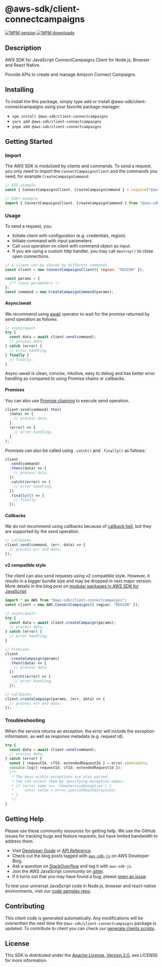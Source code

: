 <!-- generated file, do not edit directly -->

# @aws-sdk/client-connectcampaigns

[![NPM version](https://img.shields.io/npm/v/@aws-sdk/client-connectcampaigns/latest.svg)](https://www.npmjs.com/package/@aws-sdk/client-connectcampaigns)
[![NPM downloads](https://img.shields.io/npm/dm/@aws-sdk/client-connectcampaigns.svg)](https://www.npmjs.com/package/@aws-sdk/client-connectcampaigns)

## Description

AWS SDK for JavaScript ConnectCampaigns Client for Node.js, Browser and React Native.

Provide APIs to create and manage Amazon Connect Campaigns.

## Installing

To install the this package, simply type add or install @aws-sdk/client-connectcampaigns
using your favorite package manager:

- `npm install @aws-sdk/client-connectcampaigns`
- `yarn add @aws-sdk/client-connectcampaigns`
- `pnpm add @aws-sdk/client-connectcampaigns`

## Getting Started

### Import

The AWS SDK is modulized by clients and commands.
To send a request, you only need to import the `ConnectCampaignsClient` and
the commands you need, for example `CreateCampaignCommand`:

```js
// ES5 example
const { ConnectCampaignsClient, CreateCampaignCommand } = require("@aws-sdk/client-connectcampaigns");
```

```ts
// ES6+ example
import { ConnectCampaignsClient, CreateCampaignCommand } from "@aws-sdk/client-connectcampaigns";
```

### Usage

To send a request, you:

- Initiate client with configuration (e.g. credentials, region).
- Initiate command with input parameters.
- Call `send` operation on client with command object as input.
- If you are using a custom http handler, you may call `destroy()` to close open connections.

```js
// a client can be shared by different commands.
const client = new ConnectCampaignsClient({ region: "REGION" });

const params = {
  /** input parameters */
};
const command = new CreateCampaignCommand(params);
```

#### Async/await

We recommend using [await](https://developer.mozilla.org/en-US/docs/Web/JavaScript/Reference/Operators/await)
operator to wait for the promise returned by send operation as follows:

```js
// async/await.
try {
  const data = await client.send(command);
  // process data.
} catch (error) {
  // error handling.
} finally {
  // finally.
}
```

Async-await is clean, concise, intuitive, easy to debug and has better error handling
as compared to using Promise chains or callbacks.

#### Promises

You can also use [Promise chaining](https://developer.mozilla.org/en-US/docs/Web/JavaScript/Guide/Using_promises#chaining)
to execute send operation.

```js
client.send(command).then(
  (data) => {
    // process data.
  },
  (error) => {
    // error handling.
  }
);
```

Promises can also be called using `.catch()` and `.finally()` as follows:

```js
client
  .send(command)
  .then((data) => {
    // process data.
  })
  .catch((error) => {
    // error handling.
  })
  .finally(() => {
    // finally.
  });
```

#### Callbacks

We do not recommend using callbacks because of [callback hell](http://callbackhell.com/),
but they are supported by the send operation.

```js
// callbacks.
client.send(command, (err, data) => {
  // process err and data.
});
```

#### v2 compatible style

The client can also send requests using v2 compatible style.
However, it results in a bigger bundle size and may be dropped in next major version. More details in the blog post
on [modular packages in AWS SDK for JavaScript](https://aws.amazon.com/blogs/developer/modular-packages-in-aws-sdk-for-javascript/)

```ts
import * as AWS from "@aws-sdk/client-connectcampaigns";
const client = new AWS.ConnectCampaigns({ region: "REGION" });

// async/await.
try {
  const data = await client.createCampaign(params);
  // process data.
} catch (error) {
  // error handling.
}

// Promises.
client
  .createCampaign(params)
  .then((data) => {
    // process data.
  })
  .catch((error) => {
    // error handling.
  });

// callbacks.
client.createCampaign(params, (err, data) => {
  // process err and data.
});
```

### Troubleshooting

When the service returns an exception, the error will include the exception information,
as well as response metadata (e.g. request id).

```js
try {
  const data = await client.send(command);
  // process data.
} catch (error) {
  const { requestId, cfId, extendedRequestId } = error.$$metadata;
  console.log({ requestId, cfId, extendedRequestId });
  /**
   * The keys within exceptions are also parsed.
   * You can access them by specifying exception names:
   * if (error.name === 'SomeServiceException') {
   *     const value = error.specialKeyInException;
   * }
   */
}
```

## Getting Help

Please use these community resources for getting help.
We use the GitHub issues for tracking bugs and feature requests, but have limited bandwidth to address them.

- Visit [Developer Guide](https://docs.aws.amazon.com/sdk-for-javascript/v3/developer-guide/welcome.html)
  or [API Reference](https://docs.aws.amazon.com/AWSJavaScriptSDK/v3/latest/index.html).
- Check out the blog posts tagged with [`aws-sdk-js`](https://aws.amazon.com/blogs/developer/tag/aws-sdk-js/)
  on AWS Developer Blog.
- Ask a question on [StackOverflow](https://stackoverflow.com/questions/tagged/aws-sdk-js) and tag it with `aws-sdk-js`.
- Join the AWS JavaScript community on [gitter](https://gitter.im/aws/aws-sdk-js-v3).
- If it turns out that you may have found a bug, please [open an issue](https://github.com/aws/aws-sdk-js-v3/issues/new/choose).

To test your universal JavaScript code in Node.js, browser and react-native environments,
visit our [code samples repo](https://github.com/aws-samples/aws-sdk-js-tests).

## Contributing

This client code is generated automatically. Any modifications will be overwritten the next time the `@aws-sdk/client-connectcampaigns` package is updated.
To contribute to client you can check our [generate clients scripts](https://github.com/aws/aws-sdk-js-v3/tree/main/scripts/generate-clients).

## License

This SDK is distributed under the
[Apache License, Version 2.0](http://www.apache.org/licenses/LICENSE-2.0),
see LICENSE for more information.
